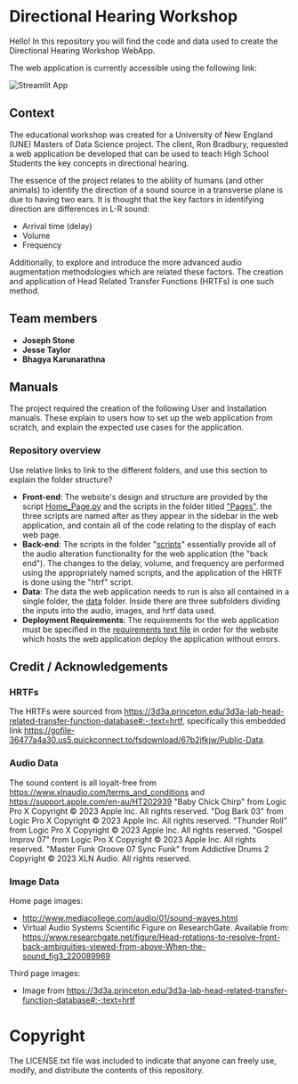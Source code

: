# Directional Hearing Workshop
Hello! In this repository you will find the code and data used to create the Directional Hearing Workshop WebApp.

The web application is currently accessible using the following link:

![Streamlit App](https://directionalhearingworkshop2023-directional-hea-home-page-6axpms.streamlit.app/)

## Context
The educational workshop was created for a University of New England (UNE) Masters of Data Science project. The client, Ron Bradbury, requested a web application be developed that can be used to teach High School Students the key concepts in directional hearing.

The essence of the project relates to the ability of humans (and other animals) to identify the direction of a
sound source in a transverse plane is due to having two ears. It is
thought that the key factors in identifying direction are differences in
L-R sound:
- Arrival time (delay)
- Volume
- Frequency

Additionally, to explore and introduce the more advanced audio augmentation methodologies which are related these factors. The creation and application of Head Related Transfer Functions (HRTFs) is one such method.

## Team members
- **Joseph Stone** 
- **Jesse Taylor** 
- **Bhagya Karunarathna** 
 
## Manuals
The project required the creation of the following User and Installation manuals. These explain to users how to set up the web application from scratch, and explain the expected use cases for the application.

### Repository overview
Use relative links to link to the different folders, and use this section to explain the folder structure?
- **Front-end**: The website's design and structure are provided by the script [Home_Page.py](/Home_Page.py) and the scripts in the folder titled ["Pages"](pages/). the three scripts are named after as they appear in the sidebar in the web application, and contain all of the code relating to the display of each web page.
- **Back-end**: The scripts in the folder "[scripts](/scripts/)" essentially provide all of the audio alteration functionality for the web application (the "back end"). The changes to the delay, volume, and frequency are performed using the appropriately named scripts, and the application of the HRTF is done using the "htrf" script.
- **Data**: The data the web application needs to run is also all contained in a single folder, the [data](/data) folder. Inside there are three subfolders dividing the inputs into the audio, images, and hrtf data used.
- **Deployment Requirements**: The requirements for the web application must be specified in the [requirements text file](/requirements.txt) in order for the website which hosts the web application deploy the application without errors.

## Credit / Acknowledgements
### HRTFs
The HRTFs were sourced from https://3d3a.princeton.edu/3d3a-lab-head-related-transfer-function-database#:-:text=hrtf, specifically this embedded link https://gofile-36477a4a30.us5.quickconnect.to/fsdownload/67b2jfkjw/Public-Data.

### Audio Data
The sound content is all loyalt-free from https://www.xlnaudio.com/terms_and_conditions and https://support.apple.com/en-au/HT202939
"Baby Chick Chirp" from Logic Pro X
Copyright © 2023 Apple Inc. All rights reserved.
"Dog Bark 03" from Logic Pro X
Copyright © 2023 Apple Inc. All rights reserved.
"Thunder Roll" from Logic Pro X
Copyright © 2023 Apple Inc. All rights reserved.
"Gospel Improv 07" from Logic Pro X
Copyright © 2023 Apple Inc. All rights reserved.
"Master Funk Groove 07 Sync Funk" from Addictive Drums 2
Copyright © 2023 XLN Audio. All rights reserved.

### Image Data
Home page images:
- http://www.mediacollege.com/audio/01/sound-waves.html
- Virtual Audio Systems Scientific Figure on ResearchGate. Available from: https://www.researchgate.net/figure/Head-rotations-to-resolve-front-back-ambiguities-viewed-from-above-When-the-sound_fig3_220089969

Third page images:
- Image from https://3d3a.princeton.edu/3d3a-lab-head-related-transfer-function-database#:-:text=hrtf

# Copyright
The LICENSE.txt file was included to indicate that anyone can freely use, modify, and distribute the contents of this repository.

